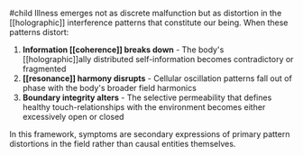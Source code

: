 #child 
Illness emerges not as discrete malfunction but as distortion in the [[holographic]] interference patterns that constitute our being. When these patterns distort:

1. **Information [[coherence]] breaks down** - The body's [[holographic]]ally distributed self-information becomes contradictory or fragmented
2. **[[resonance]] harmony disrupts** - Cellular oscillation patterns fall out of phase with the body's broader field harmonics
3. **Boundary integrity alters** - The selective permeability that defines healthy touch-relationships with the environment becomes either excessively open or closed

In this framework, symptoms are secondary expressions of primary pattern distortions in the field rather than causal entities themselves.